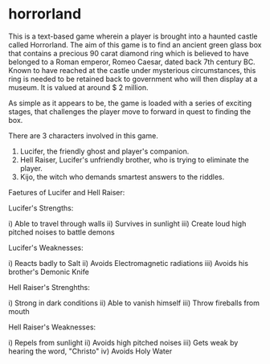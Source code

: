# horrorland
This is a text-based game wherein a player is brought into a haunted castle called Horrorland. The aim of this game is to find an ancient green glass box that contains a precious 90 carat diamond ring which is believed to have belonged to a Roman emperor, Romeo Caesar, dated back 7th century BC. Known to have reached at the castle under mysterious circumstances, this ring is needed to be retained back to government who will then display at a museum. It is valued at around $ 2 million. 

As simple as it appears to be, the game is loaded with a series of exciting stages, that challenges the player move to forward in quest to finding the box.

There are 3 characters involved in this game.

1) Lucifer, the friendly ghost and player's companion.
2) Hell Raiser, Lucifer's unfriendly brother, who is trying to eliminate the player. 
3) Kijo, the witch who demands smartest answers to the riddles.

Faetures of Lucifer and Hell Raiser:

Lucifer's Strengths:

i)   Able to travel through walls
ii)  Survives in sunlight
iii) Create loud high pitched noises to battle demons

Lucifer's Weaknesses:

i)   Reacts badly to Salt
ii)  Avoids Electromagnetic radiations
iii) Avoids his brother's Demonic Knife

Hell Raiser's Strenghths:

i)   Strong in dark conditions
ii)  Able to vanish himself
iii) Throw fireballs from mouth

Hell Raiser's Weaknesses:

i)   Repels from sunlight
ii)  Avoids high pitched noises
iii) Gets weak by hearing the word, "Christo"
iv)  Avoids Holy Water

